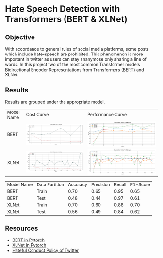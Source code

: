 # Hate Speech Detection with Transformers (BERT & XLNet)

## Objective
With accordance to general rules of social media platforms, some posts which include hate-speech are prohibited.
This phenomenon is more important in twitter as users can stay ananymose only sharing a line of words. In this project two of the most common Transformer models Bidirectional Encoder Representations from Transformers (BERT) and XLNet.

## Results
Results are grouped under the appropriate model.

<table>
<tr>
<td> Model Name</td>
<td> Cost Curve</td>
<td> Performance Curve</td>
</tr>
<tr>
<td> BERT </td>
<td> <img src="https://github.com/SajjadPSavoji/Hate_Speech_Detection/blob/main/Assets/Screen%20Shot%202022-09-29%20at%202.33.38%20PM.png"> </td>
<td> <img src="https://github.com/SajjadPSavoji/Hate_Speech_Detection/blob/main/Assets/Screen%20Shot%202022-09-29%20at%202.33.57%20PM.png"> </td>
</tr>
<tr>
<td> XLNet </td>
<td> <img src="https://github.com/SajjadPSavoji/Hate_Speech_Detection/blob/main/Assets/Screen%20Shot%202022-09-29%20at%202.34.40%20PM.png"> </td>
<td> <img src="https://github.com/SajjadPSavoji/Hate_Speech_Detection/blob/main/Assets/Screen%20Shot%202022-09-29%20at%202.34.57%20PM.png"> </td>
</tr>
</table>

<table>
  <tr>
    <td> Model Name </td>
    <td> Data Partition </td>
    <td> Accuracy </td>
    <td> Precision </td>
    <td> Recall </td>
    <td> F1-Score </td>
  </tr>
  <tr>
    <td> BERT </td>
    <td> Train </td>
    <td> 0.70 </td>
    <td> 0.65 </td>
    <td> 0.95 </td>
    <td> 0.65 </td>
  </tr>
    <tr>
    <td> BERT </td>
    <td> Test </td>
    <td> 0.48 </td>
    <td> 0.44 </td>
    <td> 0.97 </td>
    <td> 0.61 </td>
  </tr>
    <tr>
    <td> XLNet </td>
    <td> Train </td>
    <td> 0.70 </td>
    <td> 0.60 </td>
    <td> 0.88 </td>
    <td> 0.70 </td>
  </tr>
      <tr>
    <td> XLNet </td>
    <td> Test </td>
    <td> 0.56 </td>
    <td> 0.49 </td>
    <td> 0.84 </td>
    <td> 0.62 </td>
  </tr>
</table>

## Resources
- [BERT in Pytorch](https://neptune.ai/blog/how-to-code-bert-using-pytorch-tutorial)
- [XLNet in Pytorch](https://www.kaggle.com/code/jaskaransingh/xlnet-fine-tuning-with-pytorch)
- [Hateful Conduct Policy of Twitter](https://help.twitter.com/en/rules-and-policies/hateful-conduct-policy)
